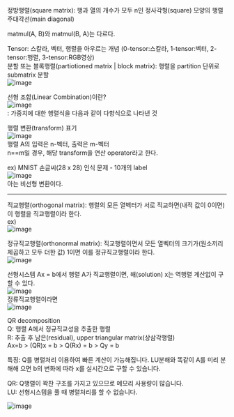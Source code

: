 정방행렬(square matrix): 행과 열의 개수가 모두 n인 정사각형(square) 모양의 행렬  
주대각선(main diagonal)  

matmul(A, B)와 matmul(B, A)는 다르다.  

Tensor: 스칼라, 벡터, 행렬을 아우르는 개념 (0-tensor:스칼라, 1-tensor:벡터, 2-tensor:행렬, 3-tensor:RGB영상)  
분할 또는 블록행렬(partiotioned matrix | block matrix): 행렬을 partition 단위로 submatrix 분할  
![image](https://user-images.githubusercontent.com/59414764/116448399-0bb57680-a894-11eb-9675-806339c6eed6.png)  

선형 조합(Linear Combination)이란?  
![image](https://user-images.githubusercontent.com/59414764/116448453-1a9c2900-a894-11eb-9222-194bcdfa06a3.png)  
: 가중치에 대한 행렬식을 다음과 같이 다항식으로 나타낸 것

행렬 변환(transform) 표기  
![image](https://user-images.githubusercontent.com/59414764/116448627-4a4b3100-a894-11eb-9146-0b97d42dc458.png)  
행렬 A의 입력은 n-벡터, 출력은 m-벡터  
n==m일 경우, 해당 transform을 연산 operator라고 한다.  

ex) MNIST 손글씨(28 x 28) 인식 문제 - 10개의 label  
![image](https://user-images.githubusercontent.com/59414764/116449954-b2e6dd80-a895-11eb-97e8-af720dcdbce9.png)  
아는 비선형 변환이다.  

---

직교행렬(orthogonal matrix): 행렬의 모든 열벡터가 서로 직교하면(내적 값이 0이면) 이 행렬을 직교행렬이라 한다.  
ex)  
![image](https://user-images.githubusercontent.com/59414764/116455525-1ecc4480-a89c-11eb-866f-88a55561ddea.png)  

정규직교행렬(orthonormal matrix): 직교행렬이면서 모든 열벡터의 크기가(원소끼리 제곱하고 모두 더한 값) 1이면 이를 정규직교행렬이라 한다.  
![image](https://user-images.githubusercontent.com/59414764/116455602-3a374f80-a89c-11eb-8ed0-47b5d3d4d008.png)  

선형시스템 Ax = b에서 행렬 A가 직교행렬이면, 해(solution) x는 역행렬 계산없이 구할 수 있다.  
![image](https://user-images.githubusercontent.com/59414764/116455683-53d89700-a89c-11eb-9857-75a85bf1aa30.png)  
정류직교행렬이라면  
![image](https://user-images.githubusercontent.com/59414764/116455709-5affa500-a89c-11eb-8c5e-40fc669e4f8b.png)  

QR decomposition  
Q: 행렬 A에서 정규직교성을 추출한 행렬  
R: 추출 후 남은(residual), upper triangular matrix(상삼각행렬)  
Ax=b   >   (QR)x = b   >   Q(Rx) = b   >   Qy = b

특징: Q를 병렬처리 이용하여 빠른 계산이 가능해집니다. LU분해와 똑같이 A를 미리 분해해 으면 b의 변화에 따라 x를 실시간으로 구할 수 있습니다. 

QR: Q행렬이 꽉찬 구조를 가지고 있으므로 메모리 사용량이 많습니다.  
LU: 선형시스템을 풀 때 병렬처리를 할 수 없습니다.  

![image](https://user-images.githubusercontent.com/59414764/116456119-d82b1a00-a89c-11eb-84a2-a8954883fe17.png)

